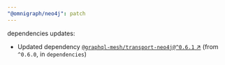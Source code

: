 ```yaml
---
"@omnigraph/neo4j": patch
---
```

dependencies updates:
  - Updated dependency [`@graphql-mesh/transport-neo4j@^0.6.1` ↗︎](https://www.npmjs.com/package/@graphql-mesh/transport-neo4j/v/0.6.1) (from `^0.6.0`, in `dependencies`)
